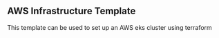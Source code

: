 ## AWS Infrastructure Template
This template can be used to set up an AWS eks cluster using terraform
